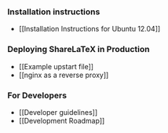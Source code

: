 ### Installation instructions

* [[Installation Instructions for Ubuntu 12.04]]

### Deploying ShareLaTeX in Production

* [[Example upstart file]]
* [[nginx as a reverse proxy]]

### For Developers

* [[Developer guidelines]]
* [[Development Roadmap]]
